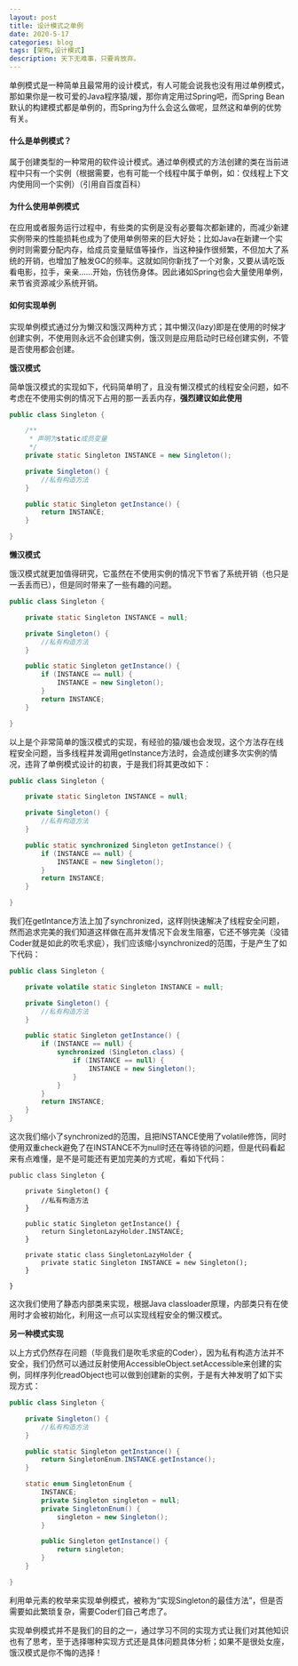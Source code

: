 ```yaml
---
layout: post
title: 设计模式之单例
date: 2020-5-17
categories: blog
tags: [架构,设计模式]
description: 天下无难事，只要肯放弃。
---
```


单例模式是一种简单且最常用的设计模式，有人可能会说我也没有用过单例模式，那如果你是一枚可爱的Java程序猿/媛，那你肯定用过Spring吧，而Spring Bean默认的构建模式都是单例的，而Spring为什么会这么做呢，显然这和单例的优势有关。

#### 什么是单例模式？

属于创建类型的一种常用的软件设计模式。通过单例模式的方法创建的类在当前进程中只有一个实例（根据需要，也有可能一个线程中属于单例，如：仅线程上下文内使用同一个实例）（引用自百度百科）

#### 为什么使用单例模式

在应用或者服务运行过程中，有些类的实例是没有必要每次都新建的，而减少新建实例带来的性能损耗也成为了使用单例带来的巨大好处；比如Java在新建一个实例时则需要分配内存，给成员变量赋值等操作，当这种操作很频繁，不但加大了系统的开销，也增加了触发GC的频率。这就如同你新找了一个对象，又要从请吃饭看电影，拉手，亲亲……开始，伤钱伤身体。因此诸如Spring也会大量使用单例，来节省资源减少系统开销。

#### 如何实现单例

实现单例模式通过分为懒汉和饿汉两种方式；其中懒汉(lazy)即是在使用的时候才创建实例，不使用则永远不会创建实例，饿汉则是应用启动时已经创建实例，不管是否使用都会创建。

**饿汉模式**

简单饿汉模式的实现如下，代码简单明了，且没有懒汉模式的线程安全问题，如不考虑在不使用实例的情况下占用的那一丢丢内存，**强烈建议如此使用**

```java
public class Singleton {

    /**
     * 声明为static成员变量
     */
    private static Singleton INSTANCE = new Singleton();

    private Singleton() {
        //私有构造方法
    }

    public static Singleton getInstance() {
        return INSTANCE;
    }

}
```

**懒汉模式**

饿汉模式就更加值得研究，它虽然在不使用实例的情况下节省了系统开销（也只是一丢丢而已），但是同时带来了一些有趣的问题。

```java
public class Singleton {

    private static Singleton INSTANCE = null;

    private Singleton() {
        //私有构造方法
    }

    public static Singleton getInstance() {
        if (INSTANCE == null) {
            INSTANCE = new Singleton();
        }
        return INSTANCE;
    }

}
```
以上是个非常简单的饿汉模式的实现，有经验的猿/媛也会发现，这个方法存在线程安全问题，当多线程并发调用getInstance方法时，会造成创建多次实例的情况，违背了单例模式设计的初衷，于是我们将其更改如下：

```java
public class Singleton {

    private static Singleton INSTANCE = null;

    private Singleton() {
        //私有构造方法
    }

    public static synchronized Singleton getInstance() {
        if (INSTANCE == null) {
            INSTANCE = new Singleton();
        }
        return INSTANCE;
    }

}
```
我们在getIntance方法上加了synchronized，这样则快速解决了线程安全问题，然而追求完美的我们知道这样做在高并发情况下会发生阻塞，它还不够完美（没错Coder就是如此的吹毛求疵），我们应该缩小synchronized的范围，于是产生了如下代码：

```java
public class Singleton {

    private volatile static Singleton INSTANCE = null;

    private Singleton() {
        //私有构造方法
    }

    public static Singleton getInstance() {
        if (INSTANCE == null) {
            synchronized (Singleton.class) {
                if (INSTANCE == null) {
                    INSTANCE = new Singleton();
                }
            }
        }
        return INSTANCE;
    }
}
```
这次我们缩小了synchronized的范围，且把INSTANCE使用了volatile修饰，同时使用双重check避免了在INSTANCE不为null时还在等待锁的问题，但是代码看起来有点难懂，是不是可能还有更加完美的方式呢，看如下代码：

```
public class Singleton {

    private Singleton() {
        //私有构造方法
    }

    public static Singleton getInstance() {
        return SingletonLazyHolder.INSTANCE;
    }

    private static class SingletonLazyHolder {
        private static Singleton INSTANCE = new Singleton();
    }

}
```
这次我们使用了静态内部类来实现，根据Java classloader原理，内部类只有在使用时才会被初始化，利用这一点可以实现线程安全的懒汉模式。

**另一种模式实现**

以上方式仍然存在问题（毕竟我们是吹毛求疵的Coder），因为私有构造方法并不安全，我们仍然可以通过反射使用AccessibleObject.setAccessible来创建的实例，同样序列化readObject也可以做到创建新的实例，于是有大神发明了如下实现方式：

```java
public class Singleton {

    private Singleton() {
        //私有构造方法
    }

    public static Singleton getInstance() {
        return SingletonEnum.INSTANCE.getInstance();
    }

    static enum SingletonEnum {
        INSTANCE;
        private Singleton singleton = null;
        private SingletonEnum() {
            singleton = new Singleton();
        }

        public Singleton getInstance() {
            return singleton;
        }
    }

}
```
利用单元素的枚举来实现单例模式，被称为“实现Singleton的最佳方法”，但是否需要如此繁琐复杂，需要Coder们自己考虑了。


实现单例模式并不是我们的目的之一，通过学习不同的实现方式让我们对其他知识也有了思考，至于选择哪种实现方式还是具体问题具体分析；如果不是很处女座，饿汉模式是你不悔的选择！

